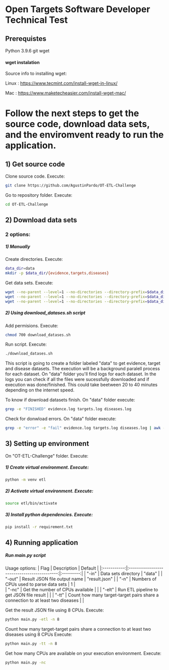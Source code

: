 # Open Targets Software Developer Technical Test

## Prerequistes
Python 3.9.6
git
wget

#### wget instalation
Source info to installing wget:

Linux : https://www.tecmint.com/install-wget-in-linux/

Mac : https://www.maketecheasier.com/install-wget-mac/

# Follow the next steps to get the source code, download data sets, and the enviromvent ready to run the application.

## 1) Get source code

Clone source code. Execute:
```bash
git clone https://github.com/AgustinPardo/OT-ETL-Challenge
```

Go to repository folder. Execute:
```bash
cd OT-ETL-Challenge
```

## 2) Download data sets

### 2 options:

##### 1) Manually
Create directories. Execute:
```bash
data_dir=data
mkdir -p $data_dir/{evidence,targets,diseases}
```

Get data sets. Execute:
```bash
wget --no-parent --level=1 --no-directories --directory-prefix=$data_dir/evidence --accept='*.json' -r ftp://ftp.ebi.ac.uk/pub/databases/opentargets/platform/21.11/output/etl/json/evidence/sourceId=eva/
wget --no-parent --level=1 --no-directories --directory-prefix=$data_dir/diseases --accept='*.json' -r ftp://ftp.ebi.ac.uk/pub/databases/opentargets/platform/21.11/output/etl/json/diseases/
wget --no-parent --level=1 --no-directories --directory-prefix=$data_dir/targets --accept='*.json' -r ftp://ftp.ebi.ac.uk/pub/databases/opentargets/platform/21.11/output/etl/json/targets/
```

##### 2) Using download_datases.sh script

Add permisions. Execute:
```bash
chmod 700 download_datases.sh
```

Run script. Execute:
```bash
./download_datases.sh
```

This script is going to create a folder labeled "data" to get evidence, target and disease datasets. The execution will be a background paralell process for each dataset. On "data" folder you'll find logs for each dataset. In the logs you can check if all the files were sucessfully downloaded and if execution was done/finished. This could take beetween 20 to 40 minutes depending on the internet speed.


To know if download datasets finish. On "data" folder execute:
```bash
grep -e "FINISHED" evidence.log targets.log diseases.log
```

Check for donwload errors. On "data" folder execute:
```bash
grep -e "error" -e "fail" evidence.log targets.log diseases.log | awk -F: '{print "Line "$1": "$2}'
```

## 3) Setting up environment
On "OT-ETL-Challenge" folder. Execute:

##### 1) Create virtual environment. Execute:
```bash
python -m venv etl
```
##### 2) Activate virtual environment. Execute:
```bash
source etl/bin/activate
```

##### 3) Install python dependencies. Execute:
```bash
pip install -r requirement.txt
```

## 4) Running application

##### Run main.py script

Usage options:
| Flag       | Description                                 | Default  |
|:-----------:|:-------------------------------------------:|:---------:|
| "-in"      | Data sets directory                          | "data" |
| "-out"     | Result JSON file output name                 | "result.json" |
| "-n"       | Numbers of CPUs used to parse data sets           | 1 |   
| "-nc"      | Get the number of CPUs available             |   |
| "-elt"     | Run ETL pipeline to get JSON file result     |   |
| "-tt"      | Count how many target-target pairs share a connection to at least two diseases |   |

Get the result JSON file using 8 CPUs. Execute:
```bash
python main.py -etl -n 8
```

Count how many target-target pairs share a connection to at least two diseases using 8 CPUs Execute:
```bash
python main.py -tt -n 8
```

Get how many CPUs are available on your execution environment. Execute:
```bash
python main.py -nc
```
